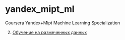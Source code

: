# yandex_mipt_ml
Coursera Yandex+Mipt Machine Learning Specialization

2. [Обучение на размеченных данных](supervised_learning/README.MD)
